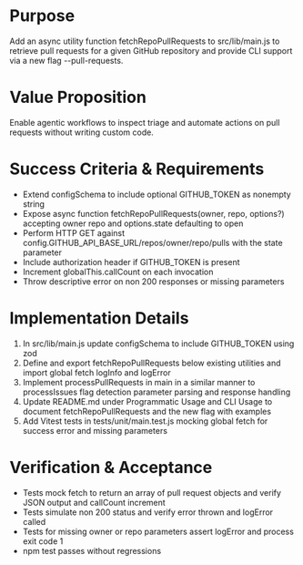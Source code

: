 # Purpose
Add an async utility function fetchRepoPullRequests to src/lib/main.js to retrieve pull requests for a given GitHub repository and provide CLI support via a new flag --pull-requests.

# Value Proposition
Enable agentic workflows to inspect triage and automate actions on pull requests without writing custom code.

# Success Criteria & Requirements
* Extend configSchema to include optional GITHUB_TOKEN as nonempty string
* Expose async function fetchRepoPullRequests(owner, repo, options?) accepting owner repo and options.state defaulting to open
* Perform HTTP GET against config.GITHUB_API_BASE_URL/repos/owner/repo/pulls with the state parameter
* Include authorization header if GITHUB_TOKEN is present
* Increment globalThis.callCount on each invocation
* Throw descriptive error on non 200 responses or missing parameters

# Implementation Details
1. In src/lib/main.js update configSchema to include GITHUB_TOKEN using zod
2. Define and export fetchRepoPullRequests below existing utilities and import global fetch logInfo and logError
3. Implement processPullRequests in main in a similar manner to processIssues flag detection parameter parsing and response handling
4. Update README.md under Programmatic Usage and CLI Usage to document fetchRepoPullRequests and the new flag with examples
5. Add Vitest tests in tests/unit/main.test.js mocking global fetch for success error and missing parameters

# Verification & Acceptance
* Tests mock fetch to return an array of pull request objects and verify JSON output and callCount increment
* Tests simulate non 200 status and verify error thrown and logError called
* Tests for missing owner or repo parameters assert logError and process exit code 1
* npm test passes without regressions